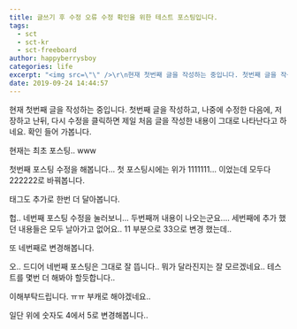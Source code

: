 ```yaml
---
title: 글쓰기 후 수정 오류 수정 확인을 위한 테스트 포스팅입니다.
tags:
  - sct
  - sct-kr
  - sct-freeboard
author: happyberrysboy
categories: life
excerpt: "<img src=\"\" />\r\n현재 첫번째 글을 작성하는 중입니다. 첫번째 글을 작성하고, 나중에 수정한 다음에, 저장하고 난뒤, 다시 수정을 클릭하면 제일 처음 글을 작성한 내용이 그대로 나타난다고 하네요. 확인 들어 가봅니다.  현재는 최초 포스팅.. www  첫번째 포스팅 수정을 해봅니다... 첫 포스팅시에는 위가 1111111... 이었는데  모두다 222222로 바꿔봅니다.  ....."
date: 2019-09-24 14:44:57
---
```


현재 첫번째 글을 작성하는 중입니다.
첫번째 글을 작성하고, 나중에 수정한 다음에, 저장하고 난뒤,
다시 수정을 클릭하면 제일 처음 글을 작성한 내용이 그대로 나타난다고 하네요.
확인 들어 가봅니다.

현재는 최초 포스팅..
www

첫번째 포스팅 수정을 해봅니다... 첫 포스팅시에는 위가 1111111... 이었는데  모두다 222222로 바꿔봅니다.

태그도 추가로 한번 더 달아봅니다.

헙.. 네번째 포스팅 수정을 눌러보니... 두번째꺼 내용이 나오는군요....
세번째에 추가 했던 내용들은 모두 날아가고 없어요.. 11 부분으로 33으로 변경 했는데..

또 네번째로 변경해봅니다.

오.. 드디어 네번째 포스팅은 그대로 잘 뜹니다.. 뭐가 달라진지는 잘 모르겠네요..
테스트를 몇번 더 해봐야 할듯합니다..

이해부탁드립니다. ㅠㅠ 부캐로 해야겠네요..

일단 위에 숫자도 4에서 5로 변경해봅니다..